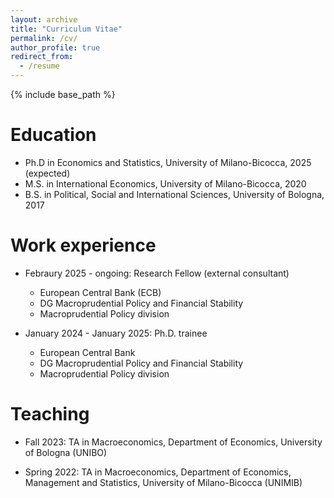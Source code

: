 ```yaml
---
layout: archive
title: "Curriculum Vitae"
permalink: /cv/
author_profile: true
redirect_from:
  - /resume
---
```

{% include base_path %}


Education
======
* Ph.D in Economics and Statistics, University of Milano-Bicocca, 2025 (expected)
* M.S. in International Economics, University of Milano-Bicocca, 2020
* B.S. in Political, Social and International Sciences, University of Bologna, 2017

Work experience
======
* Febraury 2025 - ongoing: Research Fellow (external consultant)
  * European Central Bank (ECB)
  * DG Macroprudential Policy and Financial Stability
  * Macroprudential Policy division

* January 2024 - January 2025: Ph.D. trainee
  * European Central Bank
  * DG Macroprudential Policy and Financial Stability
  * Macroprudential Policy division
  
Teaching
======
* Fall 2023: TA in Macroeconomics, Department of Economics, University of Bologna (UNIBO)

* Spring 2022: TA in Macroeconomics, Department of Economics, Management and Statistics, University of Milano-Bicocca (UNIMIB)
